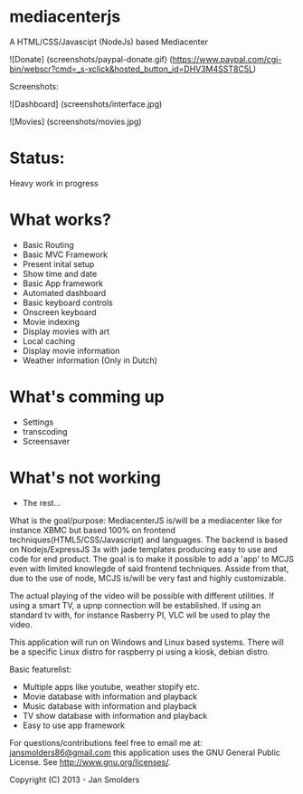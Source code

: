 mediacenterjs
=============

A HTML/CSS/Javascipt (NodeJs) based Mediacenter

![Donate] (screenshots/paypal-donate.gif) (https://www.paypal.com/cgi-bin/webscr?cmd=_s-xclick&hosted_button_id=DHV3M4SST8C5L)

Screenshots: 

![Dashboard] (screenshots/interface.jpg)

![Movies] (screenshots/movies.jpg)

Status: 
=======

Heavy work in progress
		
What works?
===========

* Basic Routing
* Basic MVC Framework
* Present inital setup
* Show time and date
* Basic App framework
* Automated dashboard
* Basic keyboard controls
* Onscreen keyboard
* Movie indexing
* Display movies with art
* Local caching
* Display movie information
* Weather information (Only in Dutch)

What's comming up
=================

* Settings
* transcoding
* Screensaver 

What's not working
==================

* The rest...


What is the goal/purpose:
MediacenterJS is/will be a mediacenter like for instance XBMC but based 100% on frontend techniques(HTML5/CSS/Javascript) and languages.
The backend is based on Nodejs/ExpressJS 3x with jade templates producing easy to use and code for end product. 
The goal is to make it possible to add a 'app' to MCJS even with limited knowlegde of said frontend techniques.
Asside from that, due to the use of node, MCJS is/will be very fast and highly customizable.

The actual playing of the video will be possible with different utilities. 
If using a smart TV, a upnp connection will be established. If using an standard tv with, for instance Rasberry PI, VLC wil be used to play the video. 

This application will run on Windows and Linux based systems. 
There will be a specific Linux distro for raspberry pi using a kiosk, debian distro.

Basic featurelist:

* Multiple apps like youtube, weather stopify etc.
* Movie database with information and playback
* Music database with information and playback
* TV show database with information and playback 
* Easy to use app framework
 
For questions/contributions feel free to email me at: jansmolders86@gmail.com
this application uses the GNU General Public License. See <http://www.gnu.org/licenses/>.

Copyright (C) 2013 - Jan Smolders
